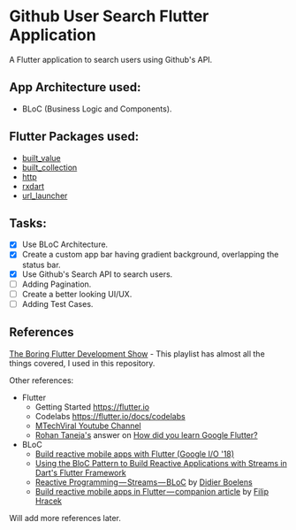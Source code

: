 # Github User Search Flutter Application

A Flutter application to search users using Github's API.

## App Architecture used:
- BLoC (Business Logic and Components).

## Flutter Packages used:
- [built_value](https://pub.dartlang.org/packages/built_value)
- [built_collection](https://pub.dartlang.org/packages/built_collection)
- [http](https://pub.dartlang.org/packages/http)
- [rxdart](https://pub.dartlang.org/packages/rxdart)
- [url_launcher](https://pub.dartlang.org/packages/url_launcher)

## Tasks:
- [x] Use BLoC Architecture.
- [x] Create a custom app bar having gradient background, overlapping the status bar.
- [x] Use Github's Search API to search users.
- [ ] Adding Pagination.
- [ ] Create a better looking UI/UX.
- [ ] Adding Test Cases.

## References

[The Boring Flutter Development Show](https://www.youtube.com/playlist?list=PLOU2XLYxmsIK0r_D-zWcmJ1plIcDNnRkK) - This playlist has almost all the things covered, I used in this repository.

Other references:
- Flutter
  - Getting Started https://flutter.io
  - Codelabs https://flutter.io/docs/codelabs
  - [MTechViral Youtube Channel](https://www.youtube.com/channel/UCFTM1FGjZSkoSPDZgtbp7hA)
  - [Rohan Taneja's](@rohan20) answer on [How did you learn Google Flutter?](https://www.quora.com/How-did-you-learn-Google-Flutter)
- BLoC
  - [Build reactive mobile apps with Flutter (Google I/O '18)](https://www.youtube.com/watch?v=RS36gBEp8OI)
  - [Using the BloC Pattern to Build Reactive Applications with Streams in Dart's Flutter Framework](https://www.youtube.com/watch?v=ALcbTxz3bUw)
  - [Reactive Programming — Streams — BLoC](https://medium.com/flutter-community/reactive-programming-streams-bloc-6f0d2bd2d248) by [Didier Boelens](https://medium.com/@boeledi)
  - [Build reactive mobile apps in Flutter — companion article](https://medium.com/flutter-io/build-reactive-mobile-apps-in-flutter-companion-article-13950959e381) by [Filip Hracek](https://medium.com/@filiph)
  
Will add more references later.
